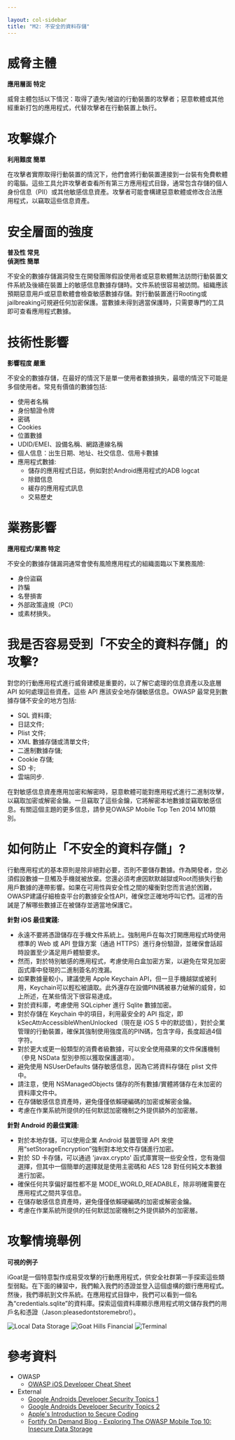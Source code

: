 ```yaml
---

layout: col-sidebar
title: "M2: 不安全的資料存儲"
---
```


# 威脅主體

**應用層面 特定**

威脅主體包括以下情況：取得了遺失/被盜的行動裝置的攻擊者；惡意軟體或其他經重新打包的應用程式，代替攻擊者在行動裝置上執行。

# 攻擊媒介	

**利用難度 簡單**

在攻擊者實際取得行動裝置的情況下，他們會將行動裝置連接到一台裝有免費軟體的電腦。這些工具允許攻擊者查看所有第三方應用程式目錄，通常包含存儲的個人身份信息（PII）或其他敏感信息資產。攻擊者可能會構建惡意軟體或修改合法應用程式，以竊取這些信息資產。

# 安全層面的強度	

**普及性 常見** <br />
**偵測性 簡單**

不安全的數據存儲漏洞發生在開發團隊假設使用者或惡意軟體無法訪問行動裝置文件系統及後續在裝置上的敏感信息數據存儲時。文件系統很容易被訪問。組織應該預期惡意用戶或惡意軟體會檢查敏感數據存儲。對行動裝置進行Rooting或jailbreaking可規避任何加密保護。當數據未得到適當保護時，只需要專門的工具即可查看應用程式數據。

# 技術性影響		

**影響程度 嚴重**

不安全的數據存儲，在最好的情況下是單一使用者數據損失，最壞的情況下可能是多個使用者。常見有價值的數據包括:
- 使用者名稱
- 身份驗證令牌
- 密碼
- Cookies
- 位置數據
- UDID/EMEI、設備名稱、網路連線名稱
- 個人信息：出生日期、地址、社交信息、信用卡數據
- 應用程式數據:
  - 儲存的應用程式日誌，例如對於Android應用程式的ADB logcat
  - 除錯信息
  - 緩存的應用程式訊息
  - 交易歷史

# 業務影響
	
**應用程式/業務 特定** 
		
不安全的數據存儲漏洞通常會使有風險應用程式的組織面臨以下業務風險:
- 身份盜竊
- 詐騙
- 名譽損害
- 外部政策違規（PCI）
- 或素材損失。

# 我是否容易受到「不安全的資料存儲」的攻擊?

對您的行動應用程式進行威脅建模是重要的，以了解它處理的信息資產以及底層 API 如何處理這些資產。這些 API 應該安全地存儲敏感信息。OWASP 最常見到數據存儲不安全的地方包括:

- SQL 資料庫;
- 日誌文件;
- Plist 文件;
- XML 數據存儲或清單文件;
- 二進制數據存儲;
- Cookie 存儲;
- SD 卡;
- 雲端同步.

在對敏感信息資產應用加密和解密時，惡意軟體可能對應用程式進行二進制攻擊，以竊取加密或解密金鑰。一旦竊取了這些金鑰，它將解密本地數據並竊取敏感信息。有關這個主題的更多信息，請參見OWASP Mobile Top Ten 2014 M10類別。


# 如何防止「不安全的資料存儲」?

行動應用程式的基本原則是除非絕對必要，否則不要儲存數據。作為開發者，您必須假設數據一旦觸及手機就被放棄。您還必須考慮因默默越獄或Root而損失行動用戶數據的連帶影響。如果在可用性與安全性之間的權衡對您而言過於困難，OWASP建議仔細檢查平台的數據安全性API，確保您正確地呼叫它們。這裡的告誡是了解哪些數據正在被儲存並適當地保護它。


**針對 iOS 最佳實踐:**

- 永遠不要將憑證儲存在手機文件系統上。強制用戶在每次打開應用程式時使用標準的 Web 或 API 登錄方案（通過 HTTPS）進行身份驗證，並確保會話超時設置至少滿足用戶體驗要求。
- 然而，對於特別敏感的應用程式，考慮使用白盒加密方案，以避免在常見加密函式庫中發現的二進制簽名的洩漏。
- 如果數據量較小，建議使用 Apple Keychain API，但一旦手機越獄或被利用，Keychain可以輕松被讀取。此外還存在設備PIN碼被暴力破解的威脅，如上所述，在某些情況下很容易達成。
- 對於資料庫，考慮使用 SQLcipher 進行 Sqlite 數據加密。
- 對於存儲在 Keychain 中的項目，利用最安全的 API 指定，即 kSecAttrAccessibleWhenUnlocked（現在是 iOS 5 中的默認值），對於企業管理的行動裝置，確保其強制使用強度高的PIN碼，包含字母，長度超過4個字符。
- 對於更大或更一般類型的消費者級數據，可以安全使用蘋果的文件保護機制（參見 NSData 型別參照以獲取保護選項）。
- 避免使用 NSUserDefaults 儲存敏感信息，因為它將資料存儲在 plist 文件中。
- 請注意，使用 NSManagedObjects 儲存的所有數據/實體將儲存在未加密的資料庫文件中。
- 在存儲敏感信息資產時，避免僅僅依賴硬編碼的加密或解密金鑰。
- 考慮在作業系統所提供的任何默認加密機制之外提供額外的加密層。

**針對 Android 的最佳實踐:**

- 對於本地存儲，可以使用企業 Android 裝置管理 API 來使用“setStorageEncryption”強制對本地文件存儲進行加密。
- 對於 SD 卡存儲，可以通過 'javax.crypto' 函式庫實現一些安全性，您有幾個選擇，但其中一個簡單的選擇就是使用主密碼和 AES 128 對任何純文本數據進行加密。
- 確保任何共享偏好屬性都不是 MODE_WORLD_READABLE，除非明確需要在應用程式之間共享信息。
- 在儲存敏感信息資產時，避免僅僅依賴硬編碼的加密或解密金鑰。
- 考慮在作業系統所提供的任何默認加密機制之外提供額外的加密層。


# 攻擊情境舉例

**可視的例子**

iGoat是一個特意製作成易受攻擊的行動應用程式，供安全社群第一手探索這些類型弱點。在下面的練習中，我們輸入我們的憑證並登入這個虛構的銀行應用程式。然後，我們導航到文件系統。在應用程式目錄中，我們可以看到一個名為“credentials.sqlite”的資料庫。探索這個資料庫顯示應用程式明文儲存我們的用戶名和憑證（Jason:pleasedontstoremebro!）。

![Local Data Storage](https://wiki.owasp.org/images/6/6d/Screen_Shot_2012-12-19_at_6.34.23_AM.png)
![Goat Hills Financial](https://wiki.owasp.org/images/9/98/Screen_Shot_2012-12-19_at_6.44.51_AM.png)
![Terminal](https://wiki.owasp.org/images/5/5a/Screen_Shot_2012-12-19_at_10.11.15_AM.png)

# 參考資料

- OWASP
  - [OWASP iOS Developer Cheat Sheet](https://www.owasp.org/index.php/IOS_Developer_Cheat_Sheet)
- External
  - [Google Androids Developer Security Topics 1](http://source.android.com/tech/security/)
  - [Google Androids Developer Security Topics 2](http://developer.android.com/training/articles/security-tips.html)
  - [Apple's Introduction to Secure Coding](https://developer.apple.com/library/mac/)
  - [Fortify On Demand Blog - Exploring The OWASP Mobile Top 10: Insecure Data Storage](http://h30499.www3.hp.com/t5/Application-Security-Fortify-on/Exploring-The-OWASP-Mobile-Top-10-M1-Insecure-Data-Storage/ba-p/5904609)